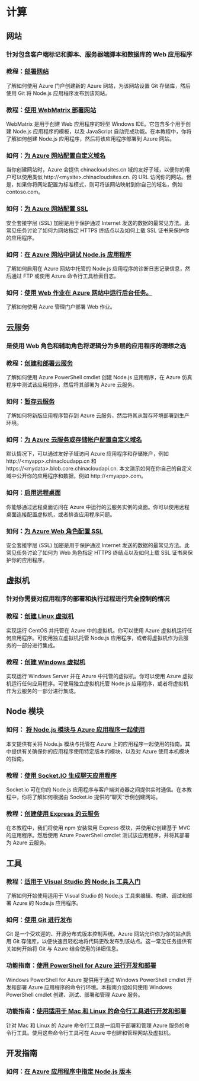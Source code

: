 <properties pageTitle="Nodejs-计算 - Azure 微软云" metakeywords="" description="" services="" documentationCenter="nodejs" authors="" manager="Tiffena" editor="EricChen"/>
<tags ms.service="" ms.date="" wacn.date="04/07/2016"/>


<h1 id="menu-nodejs-compute">计算</h1>
<h2 id="header-0">网站</h2>
<h3>针对包含客户端标记和脚本、服务器端脚本和数据库的 Web 应用程序</h3>
<h3>教程：<a href="/documentation/articles/web-sites-nodejs-develop-deploy-mac/">部署网站</a></h3>
<p>了解如何使用 Azure 门户创建新的 Azure 网站，为该网站设置 Git 存储库，然后使用 Git 将 Node.js 应用程序发布到该网站。</p>
<h3>教程：<a href="/documentation/articles/web-sites-nodejs-use-webmatrix/">使用 WebMatrix 部署网站</a></h3>
<p>WebMatrix 是用于创建 Web 应用程序的轻型 Windows IDE。它包含多个用于创建 Node.js 应用程序的模板，以及 JavaScript 自动完成功能。在本教程中，你将了解如何创建 Node.js 应用程序，然后将该应用程序部署到 Azure 网站。</p>
<h3>如何：<a href="/documentation/articles/web-sites-custom-domain-name/">为 Azure 网站配置自定义域名</a></h3>
<p>当你创建网站时，Azure 会提供 chinacloudsites.cn 域的友好子域，以便你的用户可以使用类似 http://&lt;mysite&gt;.chinacloudsites.cn. 的 URL 访问你的网站。但是，如果你将网站配置为标准模式，则可将该网站映射到你自己的域名，例如 contoso.com。</p>
<h3>如何：<a href="/documentation/articles/web-sites-configure-ssl-certificate/">为 Azure 网站配置 SSL</a></h3>
<p>安全套接字层 (SSL) 加密是用于保护通过 Internet 发送的数据的最常见方法。此常见任务讨论了如何为网站指定 HTTPS 终结点以及如何上载 SSL 证书来保护你的应用程序。</p>
<h3>如何：<a href="/documentation/articles/web-sites-nodejs-debug/">在 Azure 网站中调试 Node.js 应用程序</a></h3>
<p>了解如何启用在 Azure 网站中托管的 Node.js 应用程序的诊断日志记录信息，然后通过 FTP 或使用 Azure 命令行工具检索日志。</p>
<h3>如何：<a href="/documentation/articles/web-sites-create-web-jobs/">使用 Web 作业在 Azure 网站中运行后台任务。</a></h3>
<p>了解如何使用 Azure 管理门户部署 Web 作业。</p>
<h2 id="header-1">云服务</h2>
<h3>是使用 Web 角色和辅助角色将逻辑分为多层的应用程序的理想之选</h3>
<h3>教程：<a href="/documentation/articles/cloud-services-nodejs-develop-deploy-app/">创建和部署云服务</a></h3>
<p>了解如何使用 Azure PowerShell cmdlet 创建 Node.js 应用程序，在 Azure 仿真程序中测试该应用程序，然后将其部署为 Azure 云服务。</p>
<h3>如何：<a href="/documentation/articles/cloud-services-nodejs-stage-application/">暂存云服务</a></h3>
<p>了解如何将新版应用程序暂存到 Azure 云服务，然后将其从暂存环境部署到生产环境。</p>
<h3>如何：<a href="/documentation/articles/cloud-services-custom-domain-name/">为 Azure 云服务或存储帐户配置自定义域名</a></h3>
<p>默认情况下，可以通过友好子域访问 Azure 应用程序和存储帐户，例如 http://&lt;myapp&gt;.chinacloudapp.cn 和 https://&lt;mydata&gt;.blob.core.chinacloudapi.cn. 本文演示如何在你自己的自定义域中公开你的应用程序和数据，例如 http://&lt;myapp&gt;.com。</p>
<h3>如何：<a href="/documentation/articles/cloud-services-nodejs-enable-remote-desktop/">启用远程桌面</a></h3>
<p>你能够通过远程桌面访问在 Azure 中运行的云服务实例的桌面。你可以使用远程桌面连接配置虚拟机，或者排查应用程序问题。</p>
<h3>如何：<a href="/documentation/articles/cloud-services-configure-ssl-certificate/">为 Azure Web 角色配置 SSL</a></h3>
<p>安全套接字层 (SSL) 加密是用于保护通过 Internet 发送的数据的最常见方法。此常见任务讨论了如何为 Web 角色指定 HTTPS 终结点以及如何上载 SSL 证书来保护你的应用程序。</p>
<!--
<h3>如何：<a href="/documentation/articles/cloud-services-nodejs-configure-ssl-certficate-worker-role/">为 Azure 辅助角色配置 SSL</a></h3>
<p>安全套接字层 (SSL) 加密是用于保护通过 Internet 发送的数据的最常见方法。此常见任务讨论了如何为辅助角色指定 HTTPS 终结点以及如何上载 SSL 证书来保护你的应用程序。</p>-->
<h2 id="header-2">虚拟机</h2>
<h3>针对你需要对应用程序的部署和执行过程进行完全控制的情况</h3>
<h3>教程：<a href="/documentation/articles/virtual-machines-linux-quick-create-portal/">创建 Linux 虚拟机</a></h3>
<p>实现运行 CentOS 并托管在 Azure 中的虚拟机。你可以使用 Azure 虚拟机运行任何应用程序。可使用独立虚拟机托管 Node.js 应用程序，或者将虚拟机作为云服务的一部分进行集成。</p>
<h3>教程：<a href="/documentation/articles/virtual-machines-windows-tutorial-classic-portal/">创建 Windows 虚拟机</a></h3>
<p>实现运行 Windows Server 并在 Azure 中托管的虚拟机。你可以使用 Azure 虚拟机运行任何应用程序。可使用独立虚拟机托管 Node.js 应用程序，或者将虚拟机作为云服务的一部分进行集成。</p>
<h2 id="header-3">Node 模块</h2>
<h3>如何： <a href="/documentation/articles/nodejs-use-node-modules-azure-apps/">将 Node.js 模块与 Azure 应用程序一起使用</a></h3>
<p>本文提供有关将 Node.js 模块与托管在 Azure 上的应用程序一起使用的指南。其中提供有关确保你的应用程序使用特定版本的模块，以及对 Azure 使用本机模块的指南。</p>
<h3>教程：<a href="/documentation/articles/web-sites-nodejs-chat-app-socketio/">使用 Socket.IO 生成聊天应用程序</a></h3>
<p>Socket.io 可在你的 Node.js 应用程序与客户端浏览器之间提供实时通信。在本教程中，你将了解如何根据由 Socket.io 提供的&ldquo;聊天&rdquo;示例创建网站。</p>
<h3>教程：<a href="/documentation/articles/cloud-services-nodejs-develop-deploy-express-app/">创建使用 Express 的云服务</a></h3>
<p>在本教程中，我们将使用 npm 安装常用 Express 模块，并使用它创建基于 MVC 的应用程序。然后使用 Azure PowerShell cmdlet 测试该应用程序，并将其部署为 Azure 云服务。</p>
<h2 id="header-4">工具</h2>
<h3>教程：<a href="https://nodejstools.codeplex.com/documentation">适用于 Visual Studio 的 Node.js 工具入门</a></h3>
<p>了解如何开始使用适用于 Visual Studio 的 Node.js 工具来编辑、构建、调试和部署 Azure 的 Node.js 应用程序。</p>
<h3>如何：<a href="/documentation/articles/web-sites-publish-source-control/">使用 Git 进行发布</a></h3>
<p>Git 是一个受欢迎的、开源分布式版本控制系统。Azure 网站允许你为你的站点启用 Git 存储库，以便快速且轻松地将代码更改发布到该站点。这一常见任务提供有关如何开始将 Git 与 Azure 结合使用的详细信息。</p>
<h3>功能指南：<a href="/documentation/articles/powershell-install-configure/">使用 PowerShell for Azure 进行开发和部署</a></h3>
<p>Windows PowerShell for Azure 提供用于通过 Windows PowerShell cmdlet 开发和部署 Azure 应用程序的命令行环境。本指南介绍如何使用 Windows PowerShell cmdlet 创建、测试、部署和管理 Azure 服务。</p>
<h3>功能指南：<a href="/documentation/articles/xplat-cli-install/">使用适用于 Mac 和 Linux 的命令行工具进行开发和部署</a></h3>
<p>针对 Mac 和 Linux 的 Azure 命令行工具是一组用于部署和管理 Azure 服务的命令行工具。使用这些命令行工具可在 Azure 中创建和管理网站及虚拟机。</p>
<h2 id="header-5">开发指南</h2>
<h3>如何：<a href="/documentation/articles/nodejs-specify-node-version-azure-apps/">在 Azure 应用程序中指定 Node.js 版本</a></h3>
<!--
<p>本文介绍如何确保你的应用程序托管在 Azure 上时能够使用特定版本的 Node.js。</p>
<h3>指南：<a href="/documentation/articles/best-practices-troubleshooting/">排查 Azure 中的问题</a></h3>
<p>该主题介绍 Azure 应用程序和网站的设计，以便你可以在发生问题时确定问题性质。本文包含指向其他内容的链接，以指导你完成设计、部署应用程序以及排查相关问题的所有阶段。</p>

<h3>指南：<a href="/documentation/articles/best-practices-security/">有关设计安全的 Azure 应用程序的最佳实践</a></h3>
<p>该主题主要探讨两个重要的安全领域，即标识和访问。你将了解云中安全设置的独到之处，以及在不同的应用方案中使用哪些功能和设置。本文还提供指向其他内容的链接，以帮助并指导你完成设计和部署应用程序的所有阶段。</p>

<h3>指南：<a href="/documentation/articles/best-practices-performance/">有关 Azure 应用程序性能的最佳实践</a></h3>
<p>该主题概述了有关基于云的应用程序的性能注意事项，并围绕如何监控应用程序性能提供相关指导。它还提供指向其他内容的链接，以帮助指导你完成设计和部署应用程序的所有阶段。</p>-->

